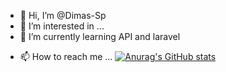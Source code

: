 - 👋 Hi, I’m @Dimas-Sp
- 👀 I’m interested in ...
- 🌱 I’m currently learning API and laravel
<!-- - 💞️ I’m looking to collaborate on ... -->
- 📫 How to reach me ...
[![Anurag's GitHub stats](https://github-readme-stats.vercel.app/api?username=Dimas-Sp)](https://github.com/anuraghazra/github-readme-stats)

<!---
Dimas-Sp/Dimas-Sp is a ✨ special ✨ repository because its `README.md` (this file) appears on your GitHub profile.
You can click the Preview link to take a look at your changes.
--->
